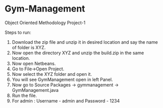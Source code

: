 # Gym-Management
Object Oriented Methodology Project-1

Steps to run:
1) Download the zip file and unzip it in desired location and say the name of folder is XYZ.
2) Now open the directory XYZ and unzip the build.zip in the same location.
3) Now open Netbeans.
4) Go to File->Open Project.
5) Now select the XYZ folder and open it.
6) You will see GymManagement open in left Panel.
7) Now go to Source Packages -> gymmanagement -> GymManagement.java
8) Run the file.
9) For admin : Username - admin and Password - 1234
